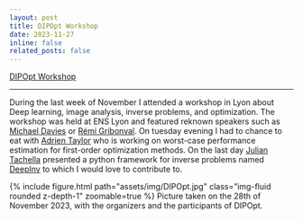 ```yaml
---
layout: post
title: DIPOpt Workshop
date: 2023-11-27
inline: false
related_posts: false
---
```


[DIPOpt Workshop](http://perso.ens-lyon.fr/nelly.pustelnik/DIPOpt/)

***

During the last week of November I attended a workshop in Lyon about Deep learning, image analysis, inverse problems, and optimization.
The workshop was held at ENS Lyon and featured reknown speakers such as [Michael Davies](https://scholar.google.com/citations?user=dwmfR3oAAAAJ&hl=en) or [Rémi Gribonval](https://scholar.google.com/citations?user=EcqbX1QAAAAJ&hl=en).
On tuesday evening I had to chance to eat with [Adrien Taylor](https://scholar.google.be/citations?user=tcRn4JYAAAAJ&hl=fr) who is working on worst-case performance estimation for first-order optimization methods.
On the last day [Julian Tachella](https://scholar.google.co.uk/citations?user=u_hH-fUAAAAJ&hl=es) presented a python framework for inverse problems named [DeepInv](https://deepinv.github.io/deepinv/) to which I would love to contribute to.


{% include figure.html path="assets/img/DIPOpt.jpg" class="img-fluid rounded z-depth-1" zoomable=true %}
Picture taken on the 28th of November 2023, with the organizers and the participants of DIPOpt.


